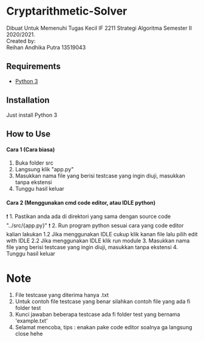 # Cryptarithmetic-Solver
Dibuat Untuk Memenuhi Tugas Kecil IF 2211 Strategi Algoritma Semester II 2020/2021. <br>
Created by: <br>
Reihan Andhika Putra 13519043

## Requirements
- [Python 3](https://www.python.org/downloads/)


## Installation
Just install Python 3

## How to Use
#### Cara 1 (Cara biasa)
1. Buka folder src
2. Langsung klik "app.py"
3. Masukkan nama file yang berisi testcase yang ingin diuji, masukkan tanpa ekstensi
4. Tunggu hasil keluar
#### Cara 2 (Menggunakan cmd code editor, atau IDLE python)
:exclamation: 1. Pastikan anda ada di direktori yang sama dengan source code "../src/{app.py}" :exclamation: 
2. Run program python sesuai cara yang code editor kalian lakukan 
1.2 Jika menggunakan IDLE cukup klik kanan file lalu pilih edit with IDLE
2.2 Jika menggunakan IDLE klik run module
3. Masukkan nama file yang berisi testcase yang ingin diuji, masukkan tanpa ekstensi
4. Tunggu hasil keluar

# Note
1. File testcase yang diterima hanya .txt
2. Untuk contoh file testcase yang benar silahkan contoh file yang ada fi folder test
3. Kunci jawaban beberapa testcase ada fi folder test yang bernama 'example.txt'
4. Selamat mencoba, tips : enakan pake code editor soalnya ga langsung close hehe
